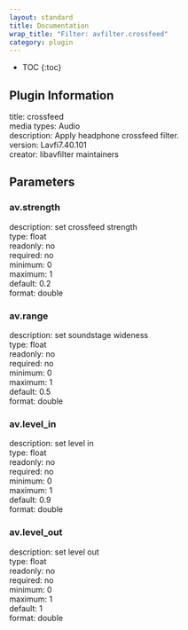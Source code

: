 ```yaml
---
layout: standard
title: Documentation
wrap_title: "Filter: avfilter.crossfeed"
category: plugin
---
```

* TOC
{:toc}

## Plugin Information

title: crossfeed  
media types:
Audio  
description: Apply headphone crossfeed filter.  
version: Lavfi7.40.101  
creator: libavfilter maintainers  

## Parameters

### av.strength

  
description:
set crossfeed strength  
type: float  
readonly: no  
required: no  
minimum: 0  
maximum: 1  
default: 0.2  
format: double  

### av.range

  
description:
set soundstage wideness  
type: float  
readonly: no  
required: no  
minimum: 0  
maximum: 1  
default: 0.5  
format: double  

### av.level_in

  
description:
set level in  
type: float  
readonly: no  
required: no  
minimum: 0  
maximum: 1  
default: 0.9  
format: double  

### av.level_out

  
description:
set level out  
type: float  
readonly: no  
required: no  
minimum: 0  
maximum: 1  
default: 1  
format: double  

